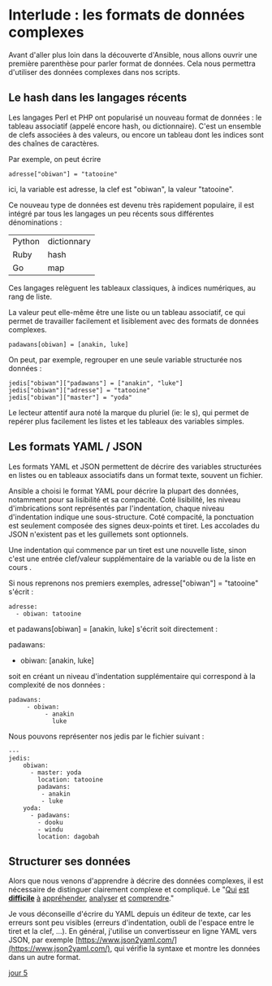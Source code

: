
# Interlude  : les formats de données complexes 

Avant d'aller plus loin dans la découverte d'Ansible, nous allons ouvrir une première parenthèse pour parler format de données.  Cela nous permettra d'utiliser des données complexes dans nos scripts.

## Le hash dans les langages récents

Les langages Perl et PHP ont popularisé un nouveau format de données : le tableau associatif (appelé encore hash, ou dictionnaire). C'est un ensemble de clefs associées à des valeurs, ou encore un tableau dont les indices sont des chaînes de caractères.

Par exemple, on peut écrire

    adresse["obiwan"] = "tatooine"

ici, la variable est adresse, la clef est "obiwan", la valeur "tatooine". 


Ce nouveau type de données est devenu très rapidement populaire, il est intégré par tous les langages un peu récents sous différentes dénominations :

|  |  |
|--|--|
|Python  | dictionnary |
|Ruby| hash|
|Go|map|

Ces langages relèguent les tableaux classiques, à indices numériques, au rang de liste.

La valeur peut elle-même être une liste ou un tableau associatif, ce qui permet de travailler facilement et lisiblement avec des formats de données complexes.

    padawans[obiwan] = [anakin, luke]

On peut, par exemple, regrouper en une seule variable structurée nos données :

    jedis["obiwan"]["padawans"] = ["anakin", "luke"]
    jedis["obiwan"]["adresse"] = "tatooine"
    jedis["obiwan"]["master"] = "yoda"

Le lecteur attentif aura noté la marque du pluriel (ie: le s), qui permet de repérer plus facilement les listes et les tableaux des variables simples.
 

## Les formats YAML / JSON

Les formats YAML et JSON permettent de décrire des variables structurées en listes ou en tableaux associatifs dans un format texte, souvent un fichier.

Ansible a choisi le format YAML pour décrire la plupart des données, notamment pour sa lisibilité et sa compacité. 
Coté lisibilité, les niveau d'imbrications sont représentés par l'indentation, chaque niveau d'indentation indique une sous-structure. Coté compacité,  la ponctuation est seulement composée des signes deux-points et tiret. Les accolades du JSON n'existent pas et les guillemets sont  optionnels.

Une indentation qui commence par un tiret est une nouvelle liste, sinon c'est une entrée clef/valeur supplémentaire de la variable ou de la liste en cours . 

Si nous reprenons nos premiers exemples, 
adresse["obiwan"] = "tatooine" s'écrit  : 

    adresse:
      - obiwan: tatooine

 et padawans[obiwan] = [anakin, luke] s'écrit soit directement :
  
padawans:
 - obiwan: [anakin, luke]
  
soit en créant un niveau d'indentation supplémentaire qui correspond à la complexité de nos données :

    padawans:
         - obiwan: 
              - anakin
                luke


Nous pouvons représenter nos jedis par le fichier suivant :

    ---
    jedis:
        obiwan:
          - master: yoda
            location: tatooine
            padawans:
             - anakin
             - luke
        yoda:
          - padawans:
            - dooku
            - windu
            location: dagobah


## Structurer ses données

Alors que nous venons d'apprendre à décrire des données complexes, il est nécessaire de distinguer clairement complexe et compliqué.
Le 
"[Qui](https://www.linternaute.fr/dictionnaire/fr/definition/qui/) [est](https://www.linternaute.fr/dictionnaire/fr/definition/est/) [**difficile**](https://www.linternaute.fr/dictionnaire/fr/definition/difficile/) [à](https://www.linternaute.fr/dictionnaire/fr/definition/a-1/) [appréhender](https://www.linternaute.fr/dictionnaire/fr/definition/apprehender/), [analyser](https://www.linternaute.fr/dictionnaire/fr/definition/analyser/) [et](https://www.linternaute.fr/dictionnaire/fr/definition/et/) [comprendre](https://www.linternaute.fr/dictionnaire/fr/definition/comprendre/)."

Je vous déconseille d'écrire du YAML depuis un éditeur de texte, car les erreurs sont peu visibles (erreurs d'indentation,  oubli de l'espace entre le tiret et la clef, ...). En général, j'utilise un convertisseur en ligne YAML vers JSON, par exemple [https://www.json2yaml.com/](https://www.json2yaml.com/), qui vérifie la syntaxe et montre les données dans un autre format.

[jour 5](day_05.md)


<!--stackedit_data:
eyJoaXN0b3J5IjpbLTUyOTg1MTYwNCwtMTM5NjQzNTYxLDE1MT
gyNTk0MiwtMTA4MjIzNTUyMywxNDMxNzA0NzgzLDExMDk4NjUz
MjUsLTk2NDIyMTE1NywzMzI0NDgxNzMsLTEzNjMxMTU1MzcsMT
EwMTY4MjM5NCwxODk4NDQ4NDI4LDY1MDE5OTI3MiwtMTA4MjUx
MDU4NiwxODQwNTk1NTM3LC0yNjYyNTI4NDYsNDkxOTA2NTkxLC
01OTg3MTgwMzUsMzQ4Mjc4OTIzLC0yMDYyOTMyOTYsODU1ODY3
NjddfQ==
-->